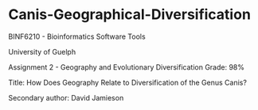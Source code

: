 # Canis-Geographical-Diversification

BINF6210 - Bioinformatics Software Tools

University of Guelph

Assignment 2 - Geography and Evolutionary Diversification
Grade: 98%


Title: How Does Geography Relate to Diversification of the Genus Canis?

Secondary author: David Jamieson



